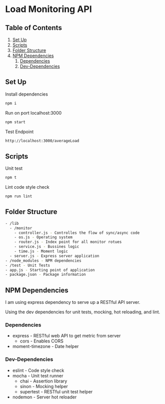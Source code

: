 # Load Monitoring API

## Table of Contents

1. [Set Up](#set-up)
2. [Scripts](#scripts)
3. [Folder Structure](#folder-structure)
4. [NPM Dependencies](#npm-dependencies)
    1. [Dependencies](#dependencies)
    2. [Dev-Dependencies](#dev-dependencies)

## Set Up

Install dependencies

```js
npm i
```

Run on port localhost:3000

```js
npm start
```

Test Endpoint

```bash
http://localhost:3000/averageLoad
```

## Scripts

Unit test

```js
npm t
```

Lint code style check

```js
npm run lint
```

## Folder Structure

```bash
- /lib
  - /monitor
    - controller.js - Controlles the flow of sync/async code
    - os.js - Operating system
    - router.js - Index point for all monitor rotues
    - service.js - Bussines logic
    - time.js - Moment logic
  - server.js - Express server application
- /node_modules - NPM dependencies
- /test - Unit Tests
- app.js - Starting point of application
- package.json - Package information
```

## NPM Dependencies

I am using express dependency to serve up a RESTful API server.

Using the dev dependencies for unit tests, mocking, hot reloading, and lint.

### Dependencies

- express - RESTful web API to get metric from server
  - cors - Enables CORS
- moment-timezone - Date helper

### Dev-Dependencies

- eslint - Code style check
- mocha - Unit test runner
  - chai - Assertion library
  - sinon - Mocking helper
  - supertest - RESTful unit test helper
- nodemon - Server hot reloader
